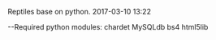 Reptiles base on python.
2017-03-10 13:22

--Required python modules:
    chardet
    MySQLdb
    bs4
    html5lib

